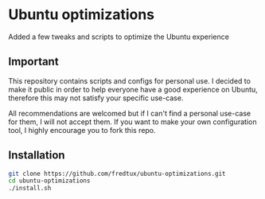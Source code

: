 # Ubuntu optimizations

Added a few tweaks and scripts to optimize the Ubuntu experience

## Important
This repository contains scripts and configs for personal use. I decided to make it public in order to help everyone have a good experience on Ubuntu, therefore this may not satisfy your specific use-case.

All recommendations are welcomed but if I can't find a personal use-case for them, I will not accept them. If you want to make your own configuration tool, I highly encourage you to fork this repo. 

## Installation
```bash
git clone https://github.com/fredtux/ubuntu-optimizations.git
cd ubuntu-optimizations
./install.sh
```
